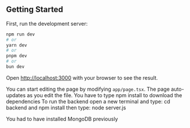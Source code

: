 ## Getting Started

First, run the development server:

```bash
npm run dev
# or
yarn dev
# or
pnpm dev
# or
bun dev
```

Open [http://localhost:3000](http://localhost:3000) with your browser to see the result.

You can start editing the page by modifying `app/page.tsx`. The page auto-updates as you edit the file.
You have to type npm install to download the dependencies
To run the backend open a new terminal and type:
cd backend
and
npm install
then type:
node server.js

You had to have installed MongoDB previously
